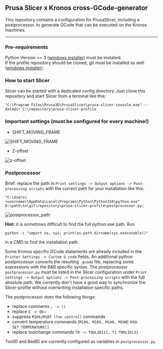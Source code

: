 ## Prusa Slicer x Kronos cross-GCode-generator

This repository contains a configuration for PrusaSlicer, including a postprocessor, to generate GCode that can be executed on the Kronos machines.

---

### Pre-requirements
Python Version >= 3 ([windows installer](https://www.python.org/downloads/windows/)) must be installed.  
If the profile repository should be cloned, git must be installed as well ([windows installer](https://git-scm.com/download/win)).

### How to start Slicer
Slicer can be started with a dedicated config directory. Just clone this repository and start Slicer from a terminal like this:
```
"C:\Program Files\Prusa3D\PrusaSlicer\prusa-slicer-console.exe" --datadir C:\repository\prusa-slicer-profile
```

### Important settings (must be configured for every machine!)

- SHIFT_MOVING_FRAME

![SHIFT_MOVING_FRAME](https://github.com/user-attachments/assets/8e96b34a-2a53-44d4-afe5-4e31b58d2cdf)

- Z-offset

![z-offset](https://github.com/user-attachments/assets/0a763972-26ac-4b0a-87cb-f32f66c6d84b)

### Postprocessor
Brief: replace the path in ```Print settings -> Output options -> Post-processing scripts``` with the correct path for your installation like this: 
```
"C:\Users\<username>\AppData\Local\Programs\Python\Python310\python.exe" D:\path\to\git\repository\prusa-slicer-profile\postprocessor.py;
```

![postprocessor_path](https://github.com/user-attachments/assets/ae622882-4050-46d4-8a47-b00be93d17ba)

**Hint**: it is sometimes difficult to find the full python.exe path.
Run
```
python -c "import os, sys; print(os.path.dirname(sys.executable))"
```
in a CMD to find the installation path.

Some Kronos specific GCode statements are already included in the ```Printer Settings -> Custom G-code``` fields. 
An additional python postprocessor converts the resulting ```.gcode``` file, replacing some expressions with the B&R specific syntax. 
The postprocessor ```postprocessor.py``` must be listed in the Slicer configuration under ```Print settings -> Output options -> Post-processing scripts``` with the full absolute path.
We currently don't have a good way to synchronize the Slicer-profile without overwriting installation specific paths. 

The postprocessor does the following things:
* replace comments ```; -> ()```
* replace ```E -> QE=```
* suppress ```M106/M107 (fan control)``` commands
* convert temperature commands (```M104, M109, M140, M190```) into ```SET_TEMPERATURE[]```
* replace toolchange commands ```T0 -> TOOLID[1], T1 TOOLID[3]```

ToolID and BedID are currently configured as variables in ```postprocessor.py```
